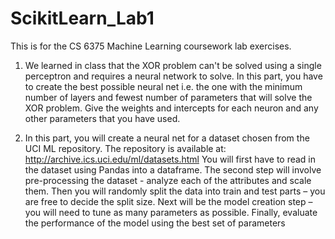 # ScikitLearn_Lab1
This is for the CS 6375 Machine Learning coursework lab exercises. 


1. We learned in class that the XOR problem can't be solved using a single perceptron and
requires a neural network to solve. In this part, you have to create the best possible neural net i.e.
the one with the minimum number of layers and fewest number of parameters that will solve the
XOR problem.
Give the weights and intercepts for each neuron and any other parameters that you have used.


2. In this part, you will create a neural net for a dataset chosen from the UCI ML repository. The
repository is available at:
http://archive.ics.uci.edu/ml/datasets.html
You will first have to read in the dataset using Pandas into a dataframe. The second step will
involve pre-processing the dataset - analyze each of the attributes and scale them. Then you will
randomly split the data into train and test parts – you are free to decide the split size. Next will be
the model creation step – you will need to tune as many parameters as possible. Finally, evaluate
the performance of the model using the best set of parameters
